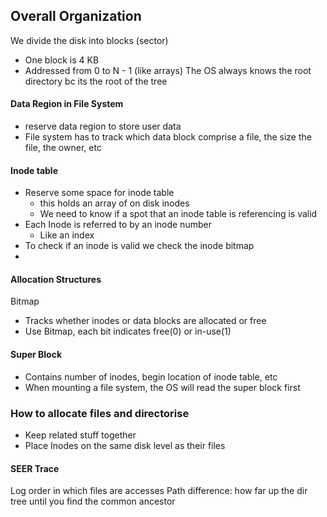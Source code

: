 
## Overall Organization

We divide the disk into blocks (sector)
- One block is 4 KB
- Addressed from 0 to N - 1 (like arrays)
The OS always knows the root directory bc its the root of the tree

#### Data Region in File System
- reserve data region to store user data 
- File system has to track which data block comprise a file, the size the file, the owner, etc

#### Inode table
- Reserve some space for inode table
	- this holds an array of on disk inodes
	- We need to know if a spot that an inode table is referencing is valid
- Each Inode is referred to by an inode number
	- Like an index
- To check if an inode is valid we check the inode bitmap
- 

#### Allocation Structures
Bitmap
- Tracks whether inodes or data blocks are allocated or free
- Use Bitmap, each bit indicates free(0) or in-use(1)

#### Super Block
- Contains number of inodes, begin location of inode table, etc
- When mounting a file system, the OS will read the super block first


### How to allocate files and directorise

- Keep related stuff together
- Place Inodes on the same disk level as their files



#### SEER Trace

Log order in which files are accesses
Path difference: how far up the dir tree until you find the common ancestor